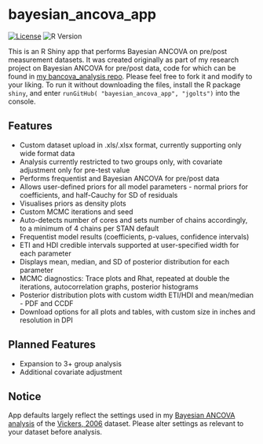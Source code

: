 # bayesian_ancova_app
[![License](https://img.shields.io/badge/License-Apache_2.0-blue.svg)](https://opensource.org/licenses/Apache-2.0)
![R Version](https://img.shields.io/badge/R-4.5.0-blue)

This is an R Shiny app that performs Bayesian ANCOVA on pre/post measurement datasets. It was created originally as part of my research project on Bayesian ANCOVA for pre/post data, code for which can be found in [my bancova_analysis repo](https://github.com/jgolts/bancova_analysis). Please feel free to fork it and modify to your liking. To run it without downloading the files, install the R package `shiny`, and enter `runGitHub( "bayesian_ancova_app", "jgolts")` into the console.

## Features
+ Custom dataset upload in .xls/.xlsx format, currently supporting only wide format data
+ Analysis currently restricted to two groups only, with covariate adjustment only for pre-test value
+ Performs frequentist and Bayesian ANCOVA for pre/post data
+ Allows user-defined priors for all model parameters - normal priors for coefficients, and half-Cauchy for SD of residuals
+ Visualises priors as density plots
+ Custom MCMC iterations and seed
+ Auto-detects number of cores and sets number of chains accordingly, to a minimum of 4 chains per STAN default
+ Frequentist model results (coefficients, p-values, confidence intervals)
+ ETI and HDI credible intervals supported at user-specified width for each parameter
+ Displays mean, median, and SD of posterior distribution for each parameter
+ MCMC diagnostics: Trace plots and Rhat, repeated at double the iterations, autocorrelation graphs, posterior histograms
+ Posterior distribution plots with custom width ETI/HDI and mean/median - PDF and CCDF
+ Download options for all plots and tables, with custom size in inches and resolution in DPI

## Planned Features
+ Expansion to 3+ group analysis
+ Additional covariate adjustment

## Notice
App defaults largely reflect the settings used in my [Bayesian ANCOVA analysis](https://github.com/jgolts/bancova_analysis) of the [Vickers, 2006](https://pmc.ncbi.nlm.nih.gov/articles/PMC1489946/) dataset. Please alter settings as relevant to your dataset before analysis.
